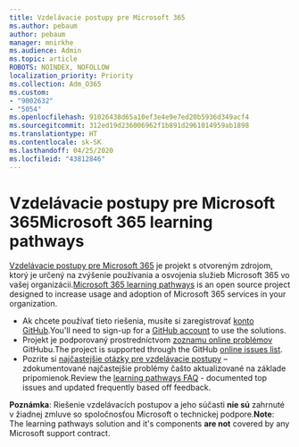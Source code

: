 ```yaml
---
title: Vzdelávacie postupy pre Microsoft 365
ms.author: pebaum
author: pebaum
manager: mnirkhe
ms.audience: Admin
ms.topic: article
ROBOTS: NOINDEX, NOFOLLOW
localization_priority: Priority
ms.collection: Adm_O365
ms.custom:
- "9002632"
- "5054"
ms.openlocfilehash: 91026438d65a10ef3e4e9e7ed20b5936d349acf4
ms.sourcegitcommit: 312ed19d236006962f1b891d2961014959ab1898
ms.translationtype: HT
ms.contentlocale: sk-SK
ms.lasthandoff: 04/25/2020
ms.locfileid: "43812846"
---
```

# <a name="microsoft-365-learning-pathways"></a><span data-ttu-id="2a7e0-102">Vzdelávacie postupy pre Microsoft 365</span><span class="sxs-lookup"><span data-stu-id="2a7e0-102">Microsoft 365 learning pathways</span></span>

<span data-ttu-id="2a7e0-103">[Vzdelávacie postupy pre Microsoft 365](https://docs.microsoft.com/office365/customlearning/) je projekt s otvoreným zdrojom, ktorý je určený na zvýšenie používania a osvojenia služieb Microsoft 365 vo vašej organizácii.</span><span class="sxs-lookup"><span data-stu-id="2a7e0-103">[Microsoft 365 learning pathways](https://docs.microsoft.com/office365/customlearning/) is an open source project designed to increase usage and adoption of Microsoft 365 services in your organization.</span></span>

- <span data-ttu-id="2a7e0-104">Ak chcete používať tieto riešenia, musíte si zaregistrovať [konto GitHub](http://aka.ms/joingithub).</span><span class="sxs-lookup"><span data-stu-id="2a7e0-104">You'll need to sign-up for a [GitHub account](http://aka.ms/joingithub) to use the solutions.</span></span>
- <span data-ttu-id="2a7e0-105">Projekt je podporovaný prostredníctvom [zoznamu online problémov](https://aka.ms/CustomLearningHelp) GitHubu.</span><span class="sxs-lookup"><span data-stu-id="2a7e0-105">The project is supported through the GitHub [online issues list](https://aka.ms/CustomLearningHelp).</span></span>
- <span data-ttu-id="2a7e0-106">Pozrite si [najčastejšie otázky pre vzdelávacie postupy](https://docs.microsoft.com/office365/customlearning/faq) – zdokumentované najčastejšie problémy čašto aktualizované na základe pripomienok.</span><span class="sxs-lookup"><span data-stu-id="2a7e0-106">Review the [learning pathways FAQ](https://docs.microsoft.com/office365/customlearning/faq) - documented top issues and updated frequently based off feedback.</span></span>

<span data-ttu-id="2a7e0-107">**Poznámka**: Riešenie vzdelávacích postupov a jeho súčasti **nie sú** zahrnuté v žiadnej zmluve so spoločnosťou Microsoft o technickej podpore.</span><span class="sxs-lookup"><span data-stu-id="2a7e0-107">**Note**: The learning pathways solution and it's components **are not** covered by any Microsoft support contract.</span></span>

